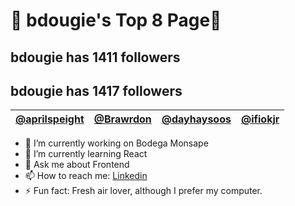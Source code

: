 

# 🍕 bdougie's Top 8 Page🍕

## bdougie has <!-- follower-counter -->1411<!-- /follower-counter --> followers
## bdougie has <!-- follower-counter -->1417<!-- /follower-counter --> followers

[@aprilspeight](https://github.com/aprilspeight) | [@Brawrdon](https://github.com/Brawrdon) | [@dayhaysoos](https://github.com/dayhaysoos) | [@ifiokjr](https://github.com/ifiokjr)
--- | --- | --- | ---



- 🔭 I’m currently working on Bodega Monsape
- 🌱 I’m currently learning React
- 💬 Ask me about Frontend
- 📫 How to reach me: <a href= "https://www.linkedin.com/in/aime-pelozo/">Linkedin</a> 
- ⚡ Fun fact: Fresh air lover, although I prefer my computer.
